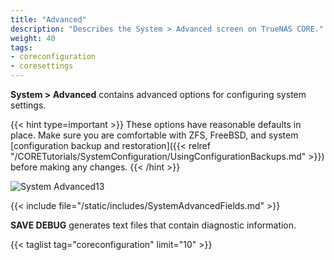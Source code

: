 ```yaml
---
title: "Advanced"
description: "Describes the System > Advanced screen on TrueNAS CORE."
weight: 40
tags:
- coreconfiguration
- coresettings
---
```


**System > Advanced** contains advanced options for configuring system settings.

{{< hint type=important >}}
These options have reasonable defaults in place.
Make sure you are comfortable with ZFS, FreeBSD, and system [configuration backup and restoration]({{< relref "/CORETutorials/SystemConfiguration/UsingConfigurationBackups.md" >}}) before making any changes.
{{< /hint >}}

![System Advanced13](/images/CORE/13.0/SystemAdvanced13.png "Advanced Settings")

{{< include file="/static/includes/SystemAdvancedFields.md" >}}

**SAVE DEBUG** generates text files that contain diagnostic information.

{{< taglist tag="coreconfiguration" limit="10" >}}
